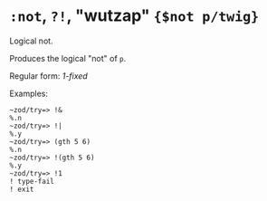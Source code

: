 # `:not`, `?!`, "wutzap" `{$not p/twig}`

Logical not.

Produces the logical "not" of `p`.

Regular form: *1-fixed*

Examples:

    ~zod/try=> !&
    %.n
    ~zod/try=> !|
    %.y
    ~zod/try=> (gth 5 6)
    %.n
    ~zod/try=> !(gth 5 6)
    %.y
    ~zod/try=> !1
    ! type-fail
    ! exit

